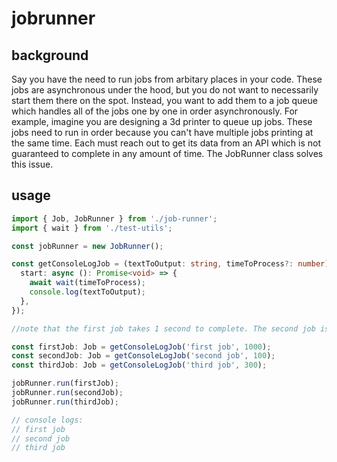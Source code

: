 # jobrunner

## background
Say you have the need to run jobs from arbitary places in your code.  These jobs are asynchronous under the hood, but you do not want to necessarily start them there on the spot.  Instead, you want to add them to a job queue which handles all of the jobs one by one in order asynchronously.
For example, imagine you are designing a 3d printer to queue up jobs. These jobs need to run in order because you can't have multiple jobs printing at the same time. Each must reach out to get its data from an API which is not guaranteed to complete in any amount of time.
The JobRunner class solves this issue.

## usage
```ts
import { Job, JobRunner } from './job-runner';
import { wait } from './test-utils';

const jobRunner = new JobRunner();

const getConsoleLogJob = (textToOutput: string, timeToProcess?: number): Job => ({
  start: async (): Promise<void> => {
    await wait(timeToProcess);
    console.log(textToOutput);
  }, 
});

//note that the first job takes 1 second to complete. The second job is added before the first is completed but only takes 100ms. It will wait for the first job to be done before moving on.

const firstJob: Job = getConsoleLogJob('first job', 1000); 
const secondJob: Job = getConsoleLogJob('second job', 100);
const thirdJob: Job = getConsoleLogJob('third job', 300);

jobRunner.run(firstJob);
jobRunner.run(secondJob);
jobRunner.run(thirdJob);

// console logs:
// first job
// second job
// third job